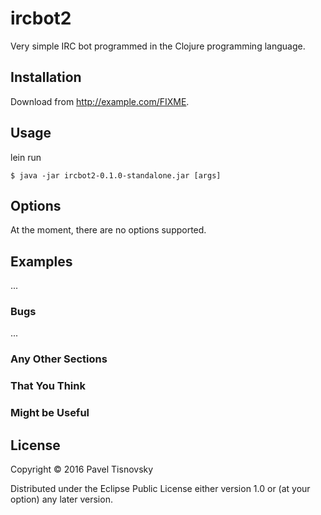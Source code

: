 # ircbot2

Very simple IRC bot programmed in the Clojure programming language.

## Installation

Download from http://example.com/FIXME.

## Usage

lein run

    $ java -jar ircbot2-0.1.0-standalone.jar [args]

## Options

At the moment, there are no options supported.

## Examples

...

### Bugs

...

### Any Other Sections
### That You Think
### Might be Useful

## License

Copyright © 2016 Pavel Tisnovsky

Distributed under the Eclipse Public License either version 1.0 or (at
your option) any later version.
